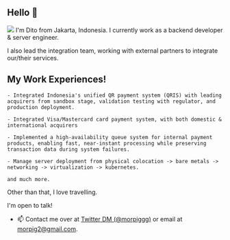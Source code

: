 ## Hello 👋
<img src="https://log-collector.30degrees2.workers.dev/hello.png"/></a>
I'm Dito from Jakarta, Indonesia. I currently work as a backend developer & server engineer.

I also lead the integration team, working with external partners to integrate our/their services.

## My Work Experiences!
```
- Integrated Indonesia's unified QR payment system (QRIS) with leading acquirers from sandbox stage, validation testing with regulator, and production deployment.

- Integrated Visa/Mastercard card payment system, with both domestic & international acquirers

- Implemented a high-availability queue system for internal payment products, enabling fast, near-instant processing while preserving transaction data during system failures.

- Manage server deployment from physical colocation -> bare metals -> networking -> virtualization -> kubernetes.

and much more.
```


Other than that, I love travelling.

I'm open to talk!
- 📫 Contact me over at [Twitter DM (@morpiggg)](https://twitter.com/morpiggg) or email at 
morpig2@gmail.com.
